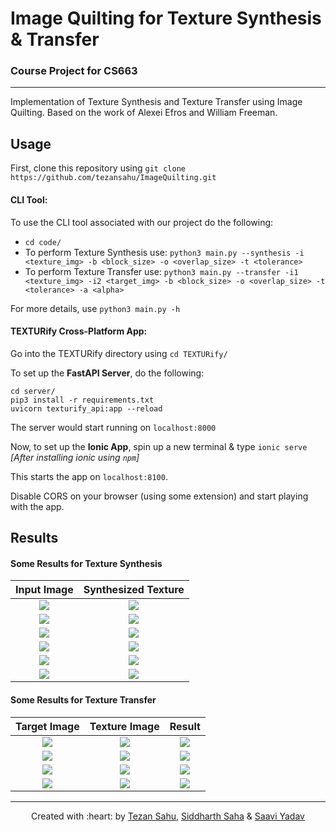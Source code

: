 # Image Quilting for Texture Synthesis & Transfer

### Course Project for CS663

***

Implementation of Texture Synthesis and Texture Transfer using Image Quilting. Based on the work of Alexei Efros and William Freeman. 

## Usage

First, clone this repository using `git clone https://github.com/tezansahu/ImageQuilting.git`

#### CLI Tool:
To use the CLI tool associated with our project do the following:

* `cd code/`
* To perform Texture Synthesis use: `python3 main.py --synthesis -i <texture_img> -b <block_size> -o <overlap_size> -t <tolerance>`
* To perform Texture Transfer use: `python3 main.py --transfer -i1 <texture_img> -i2 <target_img> -b <block_size> -o <overlap_size> -t <tolerance> -a <alpha>`

For more details, use `python3 main.py -h`

#### TEXTURify Cross-Platform App:
Go into the TEXTURify directory using `cd TEXTURify/`

To set up the **FastAPI Server**, do the following:
```
cd server/
pip3 install -r requirements.txt
uvicorn texturify_api:app --reload
```
The server would start running on `localhost:8000`

Now, to set up the **Ionic App**, spin up a new terminal & type `ionic serve` *[After installing ionic using `npm`]*

This starts the app on `localhost:8100`.

Disable CORS on your browser (using some extension) and start playing with the app.

## Results

#### Some Results for Texture Synthesis
| **Input Image** | **Synthesized Texture**|
|:---:|:---:|
| ![](https://raw.githubusercontent.com/tezansahu/ImageQuilting/master/images/t20.png) | ![](https://raw.githubusercontent.com/tezansahu/ImageQuilting/master/results/synthesis/t20_b=40_o=20_t=0_1.png) |
| ![](https://raw.githubusercontent.com/tezansahu/ImageQuilting/master/images/t11.png) | ![](https://raw.githubusercontent.com/tezansahu/ImageQuilting/master/results/synthesis/t11_b=50_o=20_t=0_1.png) |
| ![](https://raw.githubusercontent.com/tezansahu/ImageQuilting/master/images/t17.jpeg) | ![](https://raw.githubusercontent.com/tezansahu/ImageQuilting/master/results/synthesis/t17_b=50_o=20_t=0_1.png) |
| ![](https://raw.githubusercontent.com/tezansahu/ImageQuilting/master/images/t14.jpg) | ![](https://raw.githubusercontent.com/tezansahu/ImageQuilting/master/results/synthesis/t14_b=50_o=20_t=0_1.png) |
| ![](https://raw.githubusercontent.com/tezansahu/ImageQuilting/master/images/t1.png) | ![](https://raw.githubusercontent.com/tezansahu/ImageQuilting/master/results/synthesis/t1_b=50_o=20.png) |
| ![](https://raw.githubusercontent.com/tezansahu/ImageQuilting/master/images/t16.png) | ![](https://raw.githubusercontent.com/tezansahu/ImageQuilting/master/results/synthesis/t16_b=50_o=20_t=0_1.png) |


#### Some Results for Texture Transfer

| **Target Image** | **Texture Image** | **Result** |
|:---:|:---:|:---:|
| ![](https://raw.githubusercontent.com/tezansahu/ImageQuilting/master/images/landscape.jpeg) | ![](https://raw.githubusercontent.com/tezansahu/ImageQuilting/master/images/van_gogh.jpeg) | ![](https://raw.github.com/tezansahu/ImageQuilting/master/results/transfer/van_gogh_landscape_b=10_o=5_a=0_2_t=0_1.png)|
| ![](https://raw.githubusercontent.com/tezansahu/ImageQuilting/master/images/tezan.jpg) | ![](https://raw.githubusercontent.com/tezansahu/ImageQuilting/master/images/painting.jpg) | ![](https://raw.githubusercontent.com/tezansahu/ImageQuilting/master/results/transfer/painting_tezan_b=10_o=5_a=0_2_t=0_1.png)|
| ![](https://raw.githubusercontent.com/tezansahu/ImageQuilting/master/images/lincoln.jpg) | ![](https://raw.githubusercontent.com/tezansahu/ImageQuilting/master/images/t4.jpg) | ![](https://raw.github.com/tezansahu/ImageQuilting/master/results/transfer/t4_lincoln_b=10_o=5_a=0_2_t=0_1.png)|
| ![](https://raw.githubusercontent.com/tezansahu/ImageQuilting/master/images/tendulkar.jpg) | ![](https://raw.githubusercontent.com/tezansahu/ImageQuilting/master/images/scribble.png) | ![](https://raw.github.com/tezansahu/ImageQuilting/master/results/transfer/scribble_tendulkar_b=20_o=10_a=0_2_t=0_05.png)|

***
<p align='center'>Created with :heart: by <a href="https://www.linkedin.com/in/tezan-sahu/">Tezan Sahu</a>, <a href="https://www.linkedin.com/in/sahasiddharth611/">Siddharth Saha</a> & <a href="https://www.linkedin.com/in/saavi-yadav-7ab61a151/">Saavi Yadav</a></p>

